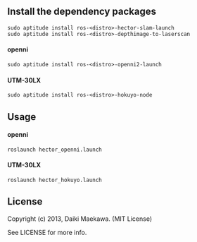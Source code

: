 ## Install the dependency packages


    sudo aptitude install ros-<distro>-hector-slam-launch
    sudo aptitude install ros-<distro>-depthimage-to-laserscan

#### openni

    sudo aptitude install ros-<distro>-openni2-launch
    
#### UTM-30LX

    sudo aptitude install ros-<distro>-hokuyo-node

## Usage

#### openni

    roslaunch hector_openni.launch
    
#### UTM-30LX

    roslaunch hector_hokuyo.launch

## License

Copyright (c) 2013, Daiki Maekawa. (MIT License)

See LICENSE for more info.
